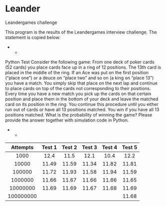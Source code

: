# Leander
Leandergames challenge

This program is the results of the Leandergames interview challenge. The statement is copied below:
* *
Python Test
Consider the following game:
From one deck of poker cards (52 cards) you place cards face up in a ring of 12 positions. The 13th card is placed
in the middle of the ring. If an Ace was put on the first position (“place one”) or a deuce on “place two” and so
on (a king on “place 13”) you have a match. You simply skip that place on the next lap and continue to place
cards on top of the cards not corresponding to their positions.
Every time you have a new match you pick up the cards on that certain position and place them in the bottom of
your deck and leave the matched card on its position in the ring. You continue this procedure until you either
run out of cards or have all 13 positions matched.
You win if you have all 13 positions matched.
What is the probability of winning the game?
Please provide the answer together with simulation code in Python.
* *

Attempts  | Test 1   |	 Test 2 	|  Test 3	  |  Test 4	  |  Test 5
:-------: | :------: | :--------: | :-------: | :-------: | :------: 
1000      |	 12.4    |  	11.5    | 	 12.1   |	  10.4	  |   12.2
10000     |  11.49	 |   11.59    |    11.34	|   11.82   | 	11.81
100000    |  11.72	 |   11.93    |    11.58	|   11.94   | 	11.59
1000000   |  11.66	 |   11.67	  |    11.66	|   11.66	  |   11.65
10000000  |  11.69	 |   11.69    |    11.67	|   11.68	  |   11.69
100000000 |	         |            |           |           |   11.68

